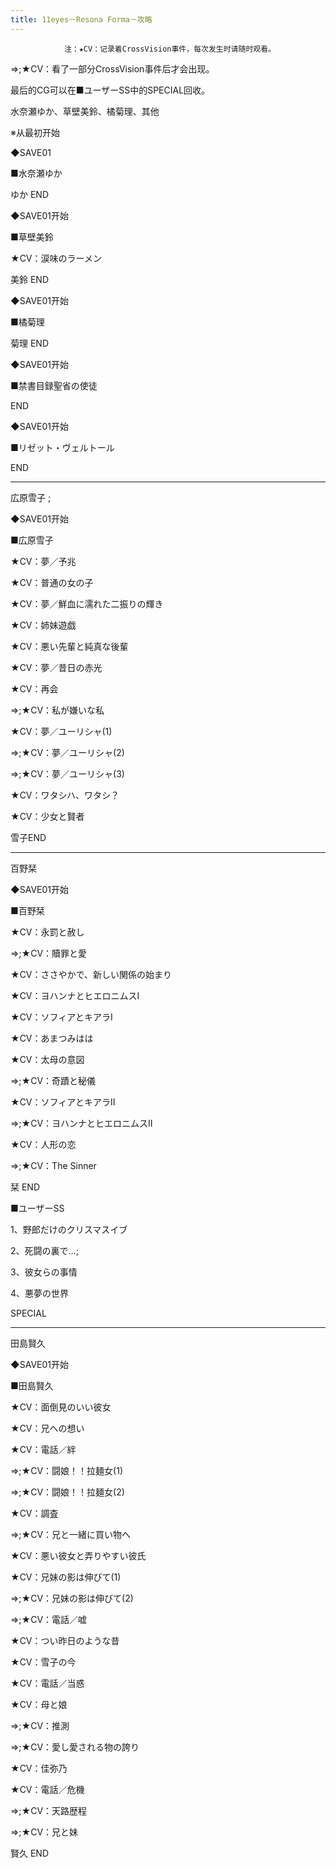 ```yaml
---
title: 11eyes－Resona Forma－攻略
---
```


                注：★CV：记录着CrossVision事件，每次发生时请随时观看。

⇒;★CV：看了一部分CrossVision事件后才会出现。

最后的CG可以在■ユーザーSS中的SPECIAL回收。



水奈瀬ゆか、草壁美鈴、橘菊理、其他



※从最初开始



◆SAVE01

■水奈瀬ゆか



ゆか END



◆SAVE01开始

■草壁美鈴

★CV：涙味のラーメン



美鈴 END



◆SAVE01开始

■橘菊理



菊理 END



◆SAVE01开始

■禁書目録聖省の使徒



END



◆SAVE01开始

■リゼット・ヴェルトール



END

--------------------------------------------------------------------------------



広原雪子 ;



◆SAVE01开始

■広原雪子

★CV：夢／予兆

★CV：普通の女の子

★CV：夢／鮮血に濡れた二振りの輝き

★CV：姉妹遊戯

★CV：悪い先輩と純真な後輩

★CV：夢／昔日の赤光

★CV：再会

⇒;★CV：私が嫌いな私

★CV：夢／ユーリシャ(1)

⇒;★CV：夢／ユーリシャ(2)

⇒;★CV：夢／ユーリシャ(3)

★CV：ワタシハ、ワタシ？

★CV：少女と賢者



雪子END

--------------------------------------------------------------------------------



百野栞



◆SAVE01开始

■百野栞

★CV：永罰と赦し

⇒;★CV：贖罪と愛

★CV：ささやかで、新しい関係の始まり

★CV：ヨハンナとヒエロニムスⅠ

★CV：ソフィアとキアラⅠ

★CV：あまつみはは

★CV：太母の意図

⇒;★CV：奇蹟と秘儀

★CV：ソフィアとキアラⅡ

⇒;★CV：ヨハンナとヒエロニムスⅡ

★CV：人形の恋

⇒;★CV：The Sinner



栞 END



■ユーザーSS

1、野郎だけのクリスマスイブ

2、死闘の裏で…;

3、彼女らの事情

4、悪夢の世界

SPECIAL

--------------------------------------------------------------------------------



田島賢久



◆SAVE01开始

■田島賢久

★CV：面倒見のいい彼女

★CV：兄への想い

★CV：電話／絆

⇒;★CV：闘娘！！拉麺女(1)

⇒;★CV：闘娘！！拉麺女(2)

★CV：調査

⇒;★CV：兄と一緒に買い物へ

★CV：悪い彼女と弄りやすい彼氏

★CV：兄妹の影は伸びて(1)

⇒;★CV：兄妹の影は伸びて(2)

⇒;★CV：電話／嘘

★CV：つい昨日のような昔

★CV：雪子の今

★CV：電話／当惑

★CV：母と娘

⇒;★CV：推測

⇒;★CV：愛し愛される物の誇り

★CV：佳弥乃

★CV：電話／危機

⇒;★CV：天路歴程

⇒;★CV：兄と妹



賢久 END


              
